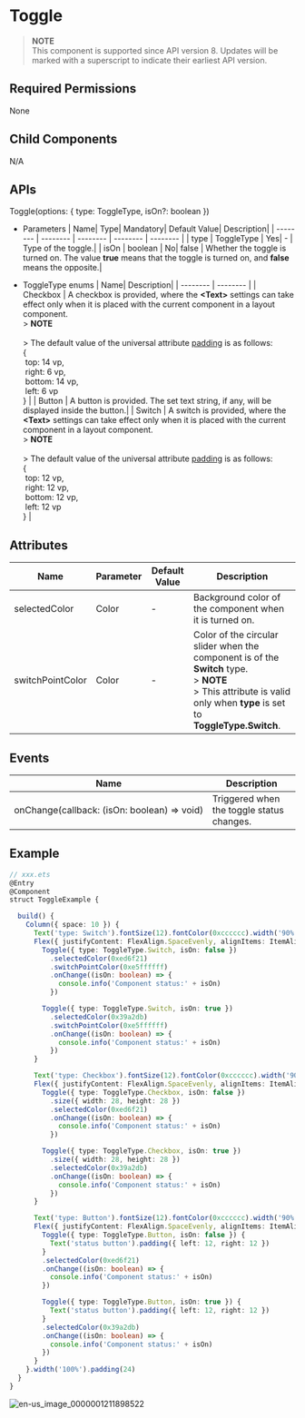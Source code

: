 # Toggle

>  **NOTE**<br>
> This component is supported since API version 8. Updates will be marked with a superscript to indicate their earliest API version.


## Required Permissions

None


## Child Components

N/A


## APIs

Toggle(options: { type: ToggleType, isOn?: boolean })

- Parameters
  | Name| Type| Mandatory| Default Value| Description|
  | -------- | -------- | -------- | -------- | -------- |
  | type | ToggleType | Yes| - | Type of the toggle.|
  | isOn | boolean | No| false | Whether the toggle is turned on. The value **true** means that the toggle is turned on, and **false** means the opposite.|


- ToggleType enums
  | Name| Description|
  | -------- | -------- |
  | Checkbox | A checkbox is provided, where the **\<Text>** settings can take effect only when it is placed with the current component in a layout component.<br>> **NOTE**<br><br>> The default value of the universal attribute [padding](ts-universal-attributes-size.md) is as follows:<br>{<br>&nbsp;top: 14 vp,<br>&nbsp;right: 6 vp,<br>&nbsp;bottom: 14 vp,<br>&nbsp;left: 6 vp<br> } |
  | Button | A button is provided. The set text string, if any, will be displayed inside the button.|
  | Switch | A switch is provided, where the **\<Text>** settings can take effect only when it is placed with the current component in a layout component.<br>> **NOTE**<br><br>> The default value of the universal attribute [padding](ts-universal-attributes-size.md) is as follows:<br>{<br>&nbsp;top: 12 vp,<br>&nbsp;right: 12 vp,<br>&nbsp;bottom: 12 vp,<br>&nbsp;left: 12 vp<br> } |


## Attributes

| Name| Parameter| Default Value| Description|
| -------- | -------- | -------- | -------- |
| selectedColor | Color | - | Background color of the component when it is turned on.|
| switchPointColor | Color | - | Color of the circular slider when the component is of the **Switch** type.<br>> **NOTE**<br>> This attribute is valid only when **type** is set to **ToggleType.Switch**. |


## Events

| Name| Description|
| -------- | -------- |
| onChange(callback:&nbsp;(isOn:&nbsp;boolean)&nbsp;=&gt;&nbsp;void) | Triggered when the toggle status changes.|


## Example

```ts
// xxx.ets
@Entry
@Component
struct ToggleExample {

  build() {
    Column({ space: 10 }) {
      Text('type: Switch').fontSize(12).fontColor(0xcccccc).width('90%')
      Flex({ justifyContent: FlexAlign.SpaceEvenly, alignItems: ItemAlign.Center }) {
        Toggle({ type: ToggleType.Switch, isOn: false })
          .selectedColor(0xed6f21)
          .switchPointColor(0xe5ffffff)
          .onChange((isOn: boolean) => {
            console.info('Component status:' + isOn)
          })

        Toggle({ type: ToggleType.Switch, isOn: true })
          .selectedColor(0x39a2db)
          .switchPointColor(0xe5ffffff)
          .onChange((isOn: boolean) => {
            console.info('Component status:' + isOn)
          })
      }

      Text('type: Checkbox').fontSize(12).fontColor(0xcccccc).width('90%')
      Flex({ justifyContent: FlexAlign.SpaceEvenly, alignItems: ItemAlign.Center }) {
        Toggle({ type: ToggleType.Checkbox, isOn: false })
          .size({ width: 28, height: 28 })
          .selectedColor(0xed6f21)
          .onChange((isOn: boolean) => {
            console.info('Component status:' + isOn)
          })

        Toggle({ type: ToggleType.Checkbox, isOn: true })
          .size({ width: 28, height: 28 })
          .selectedColor(0x39a2db)
          .onChange((isOn: boolean) => {
            console.info('Component status:' + isOn)
          })
      }

      Text('type: Button').fontSize(12).fontColor(0xcccccc).width('90%')
      Flex({ justifyContent: FlexAlign.SpaceEvenly, alignItems: ItemAlign.Center }) {
        Toggle({ type: ToggleType.Button, isOn: false }) {
          Text('status button').padding({ left: 12, right: 12 })
        }
        .selectedColor(0xed6f21)
        .onChange((isOn: boolean) => {
          console.info('Component status:' + isOn)
        })

        Toggle({ type: ToggleType.Button, isOn: true }) {
          Text('status button').padding({ left: 12, right: 12 })
        }
        .selectedColor(0x39a2db)
        .onChange((isOn: boolean) => {
          console.info('Component status:' + isOn)
        })
      }
    }.width('100%').padding(24)
  }
}
```

![en-us_image_0000001211898522](figures/en-us_image_0000001211898522.gif)
